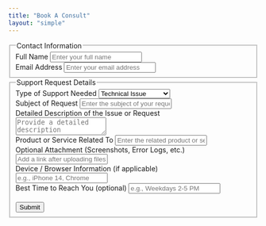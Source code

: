 ```yaml
---
title: "Book A Consult"
layout: "simple"
---
```



<form
  action="https://formspree.io/f/mgvzazed"
  class="fs-form"
  target="_top"
  method="POST"
>
  <fieldset>
    <legend class="fs-fieldset-title">Contact Information</legend>
    <div class="space-y-3">
      <label class="fs-label" for="full-name">Full Name</label>
      <input
        class="w-full px-4 py-2 border border-gray-300 rounded-lg focus:ring-2 focus:ring-primary-500 focus:border-primary-500"
        id="full-name"
        name="full-name"
        placeholder="Enter your full name"
        required
      />
    </div>
    <div class="fs-field">
      <label class="fs-label" for="email-address">Email Address</label>
      <input
        class="w-full px-4 py-2 border border-gray-300 rounded-lg focus:ring-2 focus:ring-primary-500 focus:border-primary-500"
        id="email-address"
        name="email-address"
        placeholder="Enter your email address"
        required
      />
    </div>
  </fieldset>
  <fieldset>
    <legend class="fs-fieldset-title">Support Request Details</legend>
    <div class="fs-field">
      <label class="fs-label" for="support-type">Type of Support Needed</label>
      <select class="w-full px-4 py-2 border border-gray-300 rounded-lg focus:ring-2 focus:ring-primary-500 focus:border-primary-500" id="support-type" name="support-type" required>
        <option value="technical-issue">Technical Issue</option>
        <option value="cassette-digitization">Cassette Digitization</option>
        <option value="virus-removal">Virus Removal</option>
        <option value="general-question">General Question</option>
      </select>
    </div>
    <div class="fs-field">
      <label class="fs-label" for="subject-of-request">
        Subject of Request
      </label>
      <input
        class="w-full px-4 py-2 border border-gray-300 rounded-lg focus:ring-2 focus:ring-primary-500 focus:border-primary-500"
        id="subject-of-request"
        name="subject-of-request"
        placeholder="Enter the subject of your request"
        required
      />
    </div>
    <div class="fs-field col-span-full">
      <label class="fs-label" for="detailed-description">
        Detailed Description of the Issue or Request
      </label>
      <textarea
        class="w-full px-4 py-2 border border-gray-300 rounded-lg focus:ring-2 focus:ring-primary-500 focus:border-primary-500"
        id="detailed-description"
        name="detailed-description"
        placeholder="Provide a detailed description"
        required
      ></textarea>
    </div>
    <div class="fs-field">
      <label class="fs-label" for="product-or-service">
        Product or Service Related To
      </label>
      <input
        class="w-full px-4 py-2 border border-gray-300 rounded-lg focus:ring-2 focus:ring-primary-500 focus:border-primary-500"
        id="product-or-service"
        name="product-or-service"
        placeholder="Enter the related product or service"
      />
    </div>
    <div class="fs-field">
      <label class="fs-label" for="attachment">
        Optional Attachment (Screenshots, Error Logs, etc.)
      </label>
      <input
        class="w-full px-4 py-2 border border-gray-300 rounded-lg focus:ring-2 focus:ring-primary-500 focus:border-primary-500"
        id="attachment"
        name="attachment"
        placeholder="Add a link after uploading files to Google Drive, Dropbox, etc."
      />
    </div>
    <div class="fs-field">
      <label class="fs-label" for="device-browser-info">
        Device / Browser Information (if applicable)
      </label>
      <input
        class="w-full px-4 py-2 border border-gray-300 rounded-lg focus:ring-2 focus:ring-primary-500 focus:border-primary-500"
        id="device-browser-info"
        name="device-browser-info"
        placeholder="e.g., iPhone 14, Chrome"
      />
    </div>
    <div class="fs-field">
      <label class="fs-label" for="best-time-to-reach">
        Best Time to Reach You (optional)
      </label>
      <input
        class="w-full px-4 py-2 border border-gray-300 rounded-lg focus:ring-2 focus:ring-primary-500 focus:border-primary-500"
        id="best-time-to-reach"
        name="best-time-to-reach"
        placeholder="e.g., Weekdays 2-5 PM"
      />
    </div>
    <br>
    <div class="fs-button-group">
      <button class="w-full px-4 py-2 bg-primary-600 text-white rounded-lg hover:bg-primary-700 transition-colors duration-200" type="submit">Submit</button>
    </div>
  </fieldset>
</form>
